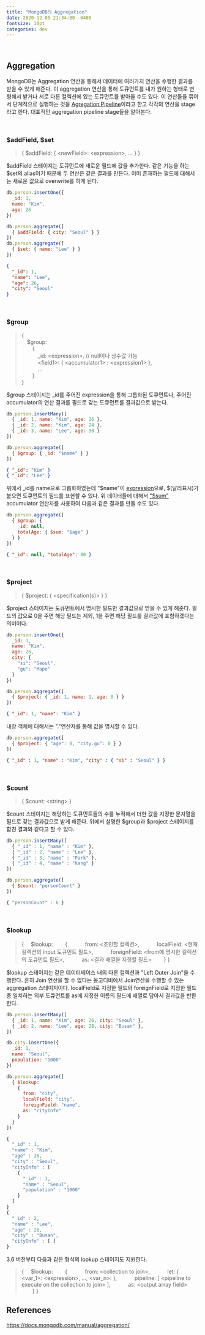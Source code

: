 ```yaml
---
title: "MongoDB의 Aggregation"
date: 2020-12-05 21:34:00 -0400
fontsize: 10pt
categories: dev
---
```


<br>

## Aggregation

MongoDB는 Aggregation 연산을 통해서 데이터에 여러가지 연산을 수행한 결과를 받을 수 있게 해준다. 이 aggregation 연산을 통해  도큐먼트를 내가 원하는 형태로 변형해서 받거나 서로 다른 컬렉션에 있는 도큐먼트를 받아올 수도 있다. 이 연산들을 묶어서 단계적으로 실행하는 것을 [Agregation Pipeline](https://docs.mongodb.com/manual/core/aggregation-pipeline/)이라고 한고 각각의 연산을 stage라고 한다. 대표적인 aggregation pipeline stage들을 알아본다.

<br>

### \$addField, \$set

> { $addField: { \<newField>: \<expression>, ... } }

\$addField 스테이지는 도큐먼트에 새로운 필드에 값을 추가한다. 같은 기능을 하는 \$set의 alias이기 때문에 두 연산은 같은 결과를 만든다. 이미 존재하는 필드에 대해서는 새로운 값으로 overwrite를 하게 된다.  

~~~javascript
db.person.insertOne({
  _id: 1,
  name: "Kim",
  age: 26
})

db.person.aggregate([
  { $addField: { city: "Seoul" } }
])
db.person.aggregate([
  { $set: { name: "Lee" } }
])
~~~

~~~json
{
  "_id": 1,
  "name": "Lee",
  "age": 26,
  "city": "Seoul"
}
~~~

<br>

### \$group

> {<br>
> &emsp;$group:<br>
> &emsp;&emsp;{<br>
> &emsp;&emsp;&emsp;_id: \<expression>, // null이나 상수값 가능<br>
> &emsp;&emsp;&emsp;\<field1>: { \<accumulator1> : \<expression1> },<br>
> &emsp;&emsp;&emsp;...<br>
> &emsp;&emsp;}<br>
> }

\$group 스테이지는 _id를 주어진 expression을 통해 그룹화된 도큐먼트나, 주어진 accumulator의 연산 결과를 필드로 갖는 도큐먼트를 결과값으로 받는다.

~~~javascript
db.person.insertMany([
  { _id: 1, name: "Kim", age: 26 },
  { _id: 2, name: "Kim", age: 24 },
  { _id: 3, name: "Lee", age: 30 }
])

db.person.aggregate([
  { $group: { _id: "$name" } }
])
~~~

~~~json
{ "_id": "Kim" }
{ "_id": "Lee" }
~~~

위에서 _id를 name으로 그룹화하였는데 "\$name"이 [expression](https://docs.mongodb.com/manual/meta/aggregation-quick-reference/#expressions)으로, \$(달러표시)가 붙으면 도큐먼트의 필드를 표현할 수 있다. 위 데이터들에 대해서 ["\$sum"](https://docs.mongodb.com/manual/reference/operator/aggregation/sum/#grp._S_sum) accumulator 연산자를 사용하여 다음과 같은 결과를 만들 수도 있다.

~~~javascript
db.person.aggregate([
  { $group: { 
    _id: null,
    totalAge: { $sum: "$age" }
  } }
])
~~~

~~~json
{ "_id": null, "totalAge": 80 }
~~~

<br>

### \$project

> { $project: { <specification(s)> } }

\$project 스테이지는 도큐먼트에서 명시한 필드만 결과값으로 받을 수 있게 해준다. 필드의 값으로 0을 주면 해당 필드는 제외, 1을 주면 해당 필드를 결과값에 포함하겠다는 의미이다.

~~~javascript
db.person.insertOne({
  _id: 1,
  name: "Kim",
  age: 26,
  city: {
    "si": "Seoul",
    "gu": "Mapo"
  }
})

db.person.aggregate([
  { $project: { _id: 1, name: 1, age: 0 } }
])
~~~

~~~json
{ "_id": 1, "name": "Kim" }
~~~

내장 객체에 대해서는 "."연산자를 통해 값을 명시할 수 있다.

~~~javascript
db.person.aggregate([
  { $project: { "age": 0, "city.gu": 0 } }
])
~~~

~~~json
{ "_id" : 1, "name" : "Kim", "city" : { "si" : "Seoul" } }
~~~

<br>

### \$count

> { $count: \<string> }

\$count 스테이지는 해당하는 도큐먼트들의 수를 누적해서 더한 값을 지정한 문자열을 필드로 갖는 결과값으로 받게 해준다. 위에서 설명한 \$group과 \$project 스테이지를 합친 결과와 같다고 할 수 있다.

~~~javascript
db.person.insertMany([
  { "_id" : 1, "name" : "Kim" },
  { "_id" : 2, "name" : "Lee" },
  { "_id" : 3, "name" : "Park" },
  { "_id" : 4, "name" : "Kang" }
])

db.person.aggregate([
  { $count: "personCount" }
])
~~~
~~~javascript
{ "personCount" : 6 }
~~~

<br>

### \$lookup

> {
> &emsp;$lookup:
> &emsp;&emsp;{
> &emsp;&emsp;&emsp;from: \<조인할 컬렉션>,
> &emsp;&emsp;&emsp;localField: \<현재 컬렉션의 input 도큐먼트 필드>,
> &emsp;&emsp;&emsp;foreignField: \<from에 명시한 컬렉션의 도큐먼트 필드>,
> &emsp;&emsp;&emsp;as: \<결과 배열을 지정할 필드>
> &emsp;&emsp;}
> }

\$lookup 스테이지는 같은 데이터베이스 내의 다른 컬렉션과 "Left Outer Join"을 수행한다. 흔히 Join 연산을 할 수 없다는 몽고디비에서 Join연산을 수행할 수 있는 aggregation 스테이지이다. localField로 지정한 필드와 foreignField로 지정한 필드 중 일치하는 외부 도큐먼트를 as에 지정한 이름의 필드에 배열로 담아서 결과값을 반환한다.

~~~javascript
db.person.insertMany([
  { _id: 1, name: "Kim", age: 26, city: "Seoul" },
  { _id: 2, name: "Lee", age: 28, city: "Busan" },
])

db.city.insertOne({
  _id: 1,
  name: "Seoul",
  population: "1000"
})

db.person.aggregate([
  { $lookup:
    {
      from: "city",
      localField: "city",
      foreignField: "name",
      as: "cityInfo"
    }
  }
])
~~~
~~~javascript
{
  "_id" : 1,
  "name" : "Kim",
  "age" : 26,
  "city" : "Seoul",
  "cityInfo" : [
    {
      "_id" : 1,
      "name" : "Seoul",
      "population" : "1000"
    }
  ]
}
{
  "_id" : 2,
  "name" : "Lee",
  "age" : 28,
  "city" : "Busan",
  "cityInfo" : [ ]
}
~~~

3.6 버전부터 다음과 같은 형식의 lookup 스테이지도 지원한다.

> {
> &emsp;$lookup:
> &emsp;&emsp;{
> &emsp;&emsp;&emsp;from: \<collection to join>,
> &emsp;&emsp;&emsp;let: { \<var_1>: \<expression>, …, \<var_n>: <expression> },
> &emsp;&emsp;&emsp;pipeline: [ \<pipeline to execute on the collection to join> ],
> &emsp;&emsp;&emsp;as: \<output array field>
> &emsp;&emsp;}
> }


## References

<https://docs.mongodb.com/manual/aggregation/>


